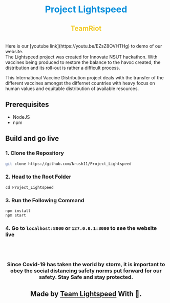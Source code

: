 
<h1 align="center" style="color:#008EDC">Project Lightspeed</h1>

<h2 align="center" style="color:#F2CA25">TeamRiot</h1>

<br/>
Here is our [youtube link](https://youtu.be/EZsZ8OVHTHg) to demo of our website.
<br/>The Lightspeed project was created for Innovate NSUT hackathon. 
With vaccines being produced to restore the balance to the havoc created, the distribution and its roll-out is rather a difficult process.

This International Vaccine Distribution project deals with the transfer of the different vaccines amongst the differnet countries with heavy focus on human values and equitable distribution of available resources.
<br/>

## **Prerequisites**
- NodeJS
- npm

## **Build and go live**
### **1. Clone the Repository**

```bash
git clone https://github.com/krush11/Project_Lightspeed
```

### **2. Head to the Root Folder**

```
cd Project_Lightspeed
```

### **3. Run the Following Command**

```
npm install
npm start
```

### **4. Go to `localhost:8000` or `127.0.0.1:8000` to see the website live**
<br><br>

**<h3 align="center"> Since Covid-19 has taken the world by storm, it is important to obey the social distancing safety norms put forward for our safety.
Stay Safe and stay protected.</h3>**
**<h2 align="center"> Made by <a href="https://github.com/krush11/Project_Lightspeed">Team Lightspeed</a> With 💜. </h2>**
